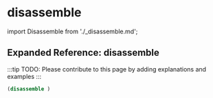 # disassemble

import Disassemble from './_disassemble.md';

<Disassemble />

## Expanded Reference: disassemble

:::tip
TODO: Please contribute to this page by adding explanations and examples
:::

```lisp
(disassemble )
```

